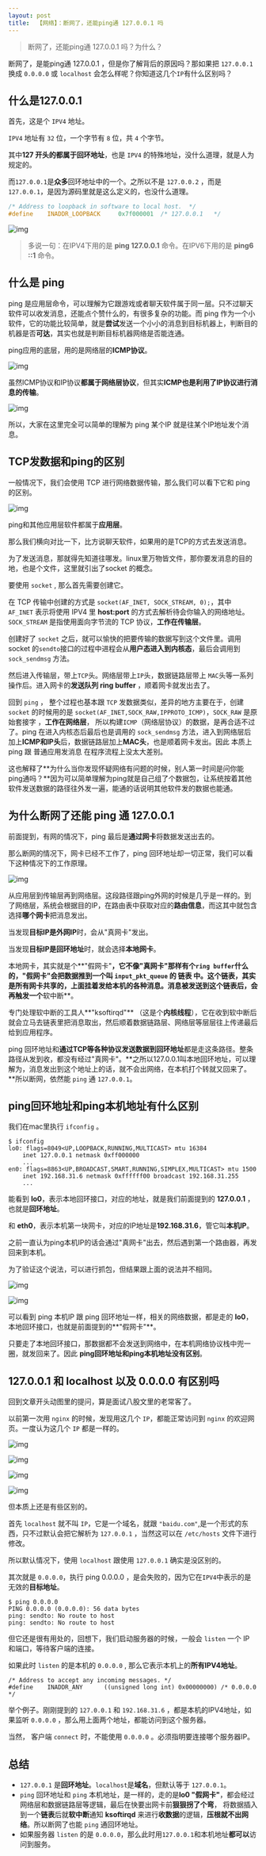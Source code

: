 ```yaml
---
layout: post
title:  【网络】：断网了，还能ping通 127.0.0.1 吗
---
```


> 断网了，还能ping通 127.0.0.1 吗？为什么？

断网了，是能ping通 127.0.0.1 ，但是你了解背后的原因吗？那如果把 `127.0.0.1` 换成 `0.0.0.0` 或 `localhost` 会怎么样呢？你知道这几个`IP`有什么区别吗？



## 什么是127.0.0.1

首先，这是个 `IPV4` 地址。

`IPV4` 地址有 `32` 位，一个字节有 `8` 位，共 `4` 个字节。

其中**127 开头的都属于回环地址**，也是 `IPV4` 的特殊地址，没什么道理，就是人为规定的。

而`127.0.0.1`是**众多**回环地址中的一个。之所以不是 `127.0.0.2` ，而是 `127.0.0.1`，是因为源码里就是这么定义的，也没什么道理。

```c
/* Address to loopback in software to local host.  */
#define    INADDR_LOOPBACK     0x7f000001  /* 127.0.0.1   */
```

![img](../assets/Redis.assets/7e3e6709c93d70cf19ed15597e5d5c09bba12bdd.png)

> 多说一句：在IPV4下用的是 **ping 127.0.0.1** 命令。在IPV6下用的是 **ping6 ::1** 命令。

## 什么是 ping

ping 是应用层命令，可以理解为它跟游戏或者聊天软件属于同一层。只不过聊天软件可以收发消息，还能点个赞什么的，有很多复杂的功能。而 ping 作为一个小软件，它的功能比较简单，就是**尝试**发送一个小小的消息到目标机器上，判断目的机器是否**可达**，其实也就是判断目标机器网络是否能连通。

ping应用的底层，用的是网络层的**ICMP协议**。

![img](../assets/Redis.assets/8b13632762d0f7039160b8f7807bdc342797c551.png)

虽然ICMP协议和IP协议**都属于网络层协议**，但其实**ICMP也是利用了IP协议进行消息的传输**。

![img](../assets/Redis.assets/42166d224f4a20a46da0f5d616d3152b730ed0f4.png)

所以，大家在这里完全可以简单的理解为 ping 某个IP 就是往某个IP地址发个消息。



## TCP发数据和ping的区别

一般情况下，我们会使用 TCP 进行网络数据传输，那么我们可以看下它和 ping 的区别。

![img](../assets/Redis.assets/500fd9f9d72a6059529f0f9959b5b992023bba35.png)

ping和其他应用层软件都属于**应用层**。

那么我们横向对比一下，比方说聊天软件，如果用的是TCP的方式去发送消息。

为了发送消息，那就得先知道往哪发。linux里万物皆文件，那你要发消息的目的地，也是个文件，这里就引出了socket 的概念。

要使用 `socket` , 那么首先需要创建它。

在 TCP 传输中创建的方式是 `socket(AF_INET, SOCK_STREAM, 0);`，其中 `AF_INET` 表示将使用 IPV4 里 **host:port** 的方式去解析待会你输入的网络地址。`SOCK_STREAM` 是指使用面向字节流的 TCP 协议，**工作在传输层**。

创建好了 `socket` 之后，就可以愉快的把要传输的数据写到这个文件里。调用 socket 的`sendto`接口的过程中进程会从**用户态进入到内核态**，最后会调用到 `sock_sendmsg` 方法。

然后进入传输层，带上`TCP`头。网络层带上`IP`头，数据链路层带上 `MAC`头等一系列操作后。进入网卡的**发送队列 ring buffer** ，顺着网卡就发出去了。



回到 `ping` ， 整个过程也基本跟 `TCP` 发数据类似，差异的地方主要在于，创建 `socket` 的时候用的是 `socket(AF_INET,SOCK_RAW,IPPROTO_ICMP)`，`SOCK_RAW` 是原始套接字 ，**工作在网络层**， 所以构建`ICMP`（网络层协议）的数据，是再合适不过了。ping 在进入内核态后最后也是调用的 `sock_sendmsg` 方法，进入到网络层后加上**ICMP和IP头**后，数据链路层加上**MAC头**，也是顺着网卡发出。因此 本质上ping 跟 普通应用发消息 在程序流程上没太大差别。

这也解释了**为什么当你发现怀疑网络有问题的时候，别人第一时间是问你能ping通吗？**因为可以简单理解为ping就是自己组了个数据包，让系统按着其他软件发送数据的路径往外发一遍，能通的话说明其他软件发的数据也能通。



## 为什么断网了还能 ping 通 127.0.0.1

前面提到，有网的情况下，ping 最后是**通过网卡**将数据发送出去的。

那么断网的情况下，网卡已经不工作了，ping 回环地址却一切正常，我们可以看下这种情况下的工作原理。

![img](../assets/Redis.assets/1c950a7b02087bf4e6fd22df9852da2511dfcf7a.png)

从应用层到传输层再到网络层。这段路径跟ping外网的时候是几乎是一样的。到了网络层，系统会根据目的IP，在路由表中获取对应的**路由信息**，而这其中就包含选择**哪个网卡**把消息发出。

当发现**目标IP是外网IP**时，会从"真网卡"发出。

当发现**目标IP是回环地址**时，就会选择**本地网卡**。

本地网卡，其实就是个**"假网卡"**，它不像"真网卡"那样有个`ring buffer`什么的，"假网卡"会把数据推到一个叫 `input_pkt_queue` 的 **链表** 中。这个链表，其实是所有网卡共享的，上面挂着发给本机的各种消息。消息被发送到这个链表后，会再触发一个**软中断**。

专门处理软中断的工具人**"ksoftirqd"** （这是个**内核线程**），它在收到软中断后就会立马去链表里把消息取出，然后顺着数据链路层、网络层等层层往上传递最后给到应用程序。

ping 回环地址和**通过TCP等各种协议发送数据到回环地址**都是走这条路径。整条路径从发到收，都没有经过"真网卡"。**之所以127.0.0.1叫本地回环地址，可以理解为，消息发出到这个地址上的话，就不会出网络，在本机打个转就又回来了。**所以断网，依然能 `ping` 通 `127.0.0.1`。

## ping回环地址和ping本机地址有什么区别

我们在mac里执行 `ifconfig` 。

```shell
$ ifconfig
lo0: flags=8049<UP,LOOPBACK,RUNNING,MULTICAST> mtu 16384
    inet 127.0.0.1 netmask 0xff000000
    ...
en0: flags=8863<UP,BROADCAST,SMART,RUNNING,SIMPLEX,MULTICAST> mtu 1500
    inet 192.168.31.6 netmask 0xffffff00 broadcast 192.168.31.255
    ...
```

能看到 **lo0**，表示本地回环接口，对应的地址，就是我们前面提到的 **127.0.0.1** ，也就是**回环地址**。

和 **eth0**，表示本机第一块网卡，对应的IP地址是**192.168.31.6**，管它叫**本机IP**。

之前一直认为ping本机IP的话会通过"真网卡"出去，然后遇到第一个路由器，再发回来到本机。

为了验证这个说法，可以进行抓包，但结果跟上面的说法并不相同。

![img](../assets/Redis.assets/1e30e924b899a901dc82e511681487720308f5e9.png)

![img](../assets/Redis.assets/b8014a90f603738d3a434e16dc9a3d58f819ec00.png)

可以看到 ping 本机IP 跟 ping 回环地址一样，相关的网络数据，都是走的 **lo0**，本地回环接口，也就是前面提到的**"假网卡"**。

只要走了本地回环接口，那数据都不会发送到网络中，在本机网络协议栈中兜一圈，就发回来了。因此 **ping回环地址和ping本机地址没有区别**。

## 127.0.0.1 和 localhost 以及 0.0.0.0 有区别吗

回到文章开头动图里的提问，算是面试八股文里的老常客了。

以前第一次用 `nginx` 的时候，发现用这几个 `IP`，都能正常访问到 `nginx` 的欢迎网页。一度认为这几个 `IP` 都是一样的。

![img](../assets/Redis.assets/4034970a304e251f8eb374bdcd07441e7e3e53bd.png)

![img](../assets/Redis.assets/0d338744ebf81a4c73e988589babed50272da6d6.png)

![img](../assets/Redis.assets/060828381f30e924a5b0a1b02589e30f1c95f7a1.png)

![img](../assets/Redis.assets/b03533fa828ba61e2ad1c42a28b51a03304e5906.png)

但本质上还是有些区别的。

首先 `localhost` 就不叫 `IP`，它是一个域名，就跟 `"baidu.com"`,是一个形式的东西，只不过默认会把它解析为 `127.0.0.1` ，当然这可以在 `/etc/hosts` 文件下进行修改。

所以默认情况下，使用 `localhost` 跟使用 `127.0.0.1` 确实是没区别的。

其次就是 `0.0.0.0`，执行 ping 0.0.0.0 ，是会失败的，因为它在`IPV4`中表示的是无效的**目标地址**。

```shell
$ ping 0.0.0.0
PING 0.0.0.0 (0.0.0.0): 56 data bytes
ping: sendto: No route to host
ping: sendto: No route to host
```

但它还是很有用处的，回想下，我们启动服务器的时候，一般会 `listen` 一个 IP 和端口，等待客户端的连接。

如果此时 `listen` 的是本机的 `0.0.0.0` , 那么它表示本机上的**所有IPV4地址**。

```shell
/* Address to accept any incoming messages. */
#define    INADDR_ANY      ((unsigned long int) 0x00000000) /* 0.0.0.0   */
```

举个例子。刚刚提到的 `127.0.0.1` 和 `192.168.31.6` ，都是本机的IPV4地址，如果监听 `0.0.0.0` ，那么用上面两个地址，都能访问到这个服务器。

当然， 客户端 `connect` 时，不能使用 `0.0.0.0` 。必须指明要连接哪个服务器IP。

## 总结

- `127.0.0.1` 是**回环地址**。`localhost`是**域名**，但默认等于 `127.0.0.1`。
- `ping` 回环地址和 `ping` 本机地址，是一样的，走的是**lo0 "假网卡"**，都会经过网络层和数据链路层等逻辑，最后在快要出网卡前**狠狠拐了个弯**， 将数据插入到一个**链表**后就**软中断**通知 **ksoftirqd** 来进行**收数据**的逻辑，**压根就不出网络**。所以断网了也能 `ping` 通回环地址。
- 如果服务器 `listen` 的是 `0.0.0.0`，那么此时用`127.0.0.1`和本机地址**都可以**访问到服务。